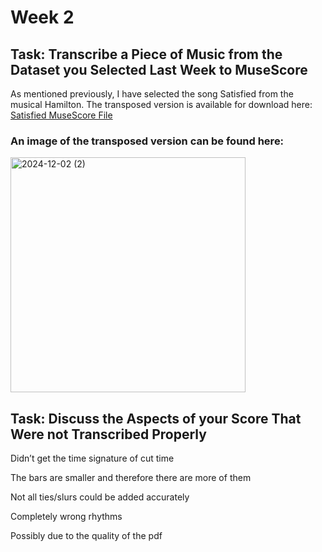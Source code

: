 # Week 2

## Task: Transcribe a Piece of Music from the Dataset you Selected Last Week to MuseScore

As mentioned previously, I have selected the song Satisfied from the musical Hamilton. The transposed version is available for download here: [Satisfied MuseScore File](SatisfiedMuseScore.mscz)

### An image of the transposed version can be found here: 

<img width="376" alt="2024-12-02 (2)" src="https://github.com/user-attachments/assets/398bb123-f43a-420b-8a46-056db37505ab">

## Task: Discuss the Aspects of your Score That Were not Transcribed Properly

Didn’t get the time signature of cut time

The bars are smaller and therefore there are more of them

Not all ties/slurs could be added accurately

Completely wrong rhythms 

Possibly due to the quality of the pdf
